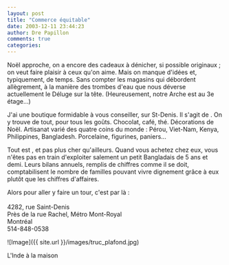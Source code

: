 ```yaml
---
layout: post
title: "Commerce équitable"
date: 2003-12-11 23:44:23
author: Dre Papillon
comments: true
categories: 
---
```



Noël approche, on a encore des cadeaux à dénicher, si possible originaux ; on veut faire plaisir à ceux qu'on aime.  Mais on manque d'idées et, typiquement, de temps.  Sans compter les magasins qui débordent allègrement, à la manière des trombes d'eau que nous déverse actuellement le Déluge sur la tête.  (Heureusement, notre Arche est au 3e étage...)

J'ai une boutique formidable à vous conseiller, sur St-Denis.  Il s'agit de .  On y trouve de tout, pour tous les goûts.  Chocolat, café, thé.  Décorations de Noël.  Artisanat varié des quatre coins du monde : Pérou, Viet-Nam, Kenya, Philippines, Bangladesh.  Porcelaine, figurines, paniers...

Tout est , et pas plus cher qu'ailleurs.  Quand vous achetez chez eux, vous n'êtes pas en train d'exploiter salement un petit Bangladais de 5 ans et demi.  Leurs bilans annuels, remplis de chiffres comme il se doit, comptabilisent le nombre de familles pouvant vivre dignement grâce à eux plutôt que les chiffres d'affaires.

Alors pour aller y faire un tour, c'est par là :<br />
<br />
4282, rue Saint-Denis<br />
Près de la rue Rachel, Métro Mont-Royal<br />
Montréal<br />
514-848-0538

![Image]({{ site.url }}/images/truc_plafond.jpg)
<div class="photoattrib">L'Inde à la maison</div>

